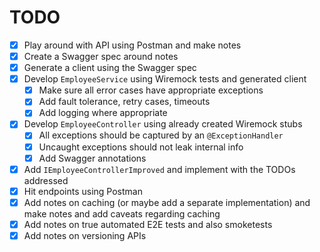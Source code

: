 # TODO

- [x] Play around with  API using Postman and make notes
- [x] Create a Swagger spec around notes
- [x] Generate a client using the Swagger spec
- [x] Develop `EmployeeService` using Wiremock tests and generated client
  - [x] Make sure all error cases have appropriate exceptions
  - [x] Add fault tolerance, retry cases, timeouts
  - [x] Add logging where appropriate
- [x] Develop `EmployeeController` using already created Wiremock stubs
  - [x] All exceptions should be captured by an `@ExceptionHandler`
  - [x] Uncaught exceptions should not leak internal info
  - [x] Add Swagger annotations
- [x] Add `IEmployeeControllerImproved` and implement with the TODOs addressed
- [x] Hit endpoints using Postman
- [x] Add notes on caching (or maybe add a separate implementation) and make notes and add caveats regarding caching
- [x] Add notes on true automated E2E tests and also smoketests
- [x] Add notes on versioning APIs
